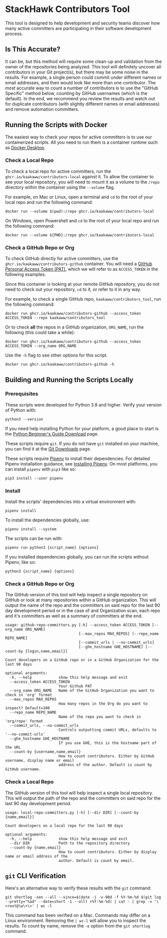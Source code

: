 # StackHawk Contributors Tool
This tool is designed to help development and security teams discover how many active committers are participating
in their software development process.

## Is This Accurate?
It can be, but this method will require some clean-up and validation from the owner of the repositories being analyzed. This tool will definitely uncover all contributors in your Git project(s), but there may be some noise in the results. For example, a single person could commit under different names or email addresses, and then would look like more than one contributor. The _most_ accurate way to count a number of contributors is to use the "GitHub Specific" method below, counting by GitHub usernames (which is the default). In the end, we recommend you review the results and watch out for duplicate contributors (with slightly different names or email addresses) and remove automation committers. 

## Running the Scripts with Docker

The easiest way to check your repos for active committers is to use our containerized scripts. All you need to run them is a container runtime such as [Docker Desktop](https://www.docker.com/products/docker-desktop/).

### Check a Local Repo

To check a local repo for active committers, run the `ghcr.io/kaakaww/contributors-local` against it. To allow the container to see your local repository, you will need to mount it as a volume to the `/repo` directory within the container using the `--volume` flag.

For example, on Mac or Linux, open a terminal and `cd` to the root of your local repo and run the following command:

```shell
docker run --volume $(pwd):/repo ghcr.io/kaakaww/contributors-local
```

On Windows, open Powershell and `cd` to the root of your local repo and run the following command:

```shell
docker run --volume ${PWD}:/repo ghcr.io/kaakaww/contributors-local
```

### Check a GitHub Repo or Org

To check GitHub directly for active committers, use the `ghcr.io/kaakaww/contributors-github` container. You will need a [GitHub Personal Access Token (PAT)](https://docs.github.com/en/authentication/keeping-your-account-and-data-secure/creating-a-personal-access-token), which we will refer to as `ACCESS_TOKEN` in the following examples.

Since this container is looking at your remote GitHub repository, you do not need to check out your repository, `cd` to it, or refer to it in any way.

For example, to check a single GitHub repo, `kaakaww/contributors_tool`, run the following command:

```shell
docker run ghcr.io/kaakaww/contributors-github --access_token ACCESS_TOKEN --repo kaakaww/contributors_tool
```

Or to check **all** the repos in a GitHub organization, `ORG_NAME`, run the following (this could take a while):

```shell
docker run ghcr.io/kaakaww/contributors-github --access_token ACCESS_TOKEN --org_name ORG_NAME
```

Use the `-h` flag to see other options for this script.

```shell
docker run ghcr.io/kaakaww/contributors-github -h
```

## Building and Running the Scripts Locally

### Prerequisites
These scripts were developed for Python 3.8 and higher. Verify your version of Python with:
```shell
python3 --version
```

If you need help installing Python for your platform, a good place to start is the [Python Beginner's Guide Download](https://wiki.python.org/moin/BeginnersGuide/Download) page.

These scripts require `git`. If you do not have `git` installed on your machine, you can find it at the [Git Downloads](https://git-scm.com/downloads) page.

These scripts require [Pipenv](https://pipenv.pypa.io/en/latest/) to install their dependencies. For detailed Pipenv installation guidance, see [Installing Pipenv](https://pipenv.pypa.io/en/latest/install/#installing-pipenv). On most platforms, you can install `pipenv` with `pip3` like so:
```shell
pip3 install --user pipenv
```

### Install

Install the scripts' dependencies into a virtual environment with:
```shell
pipenv install
```

To install the dependencies globally, use:
```shell
pipenv install --system
```

The scripts can be run with:
```shell
pipenv run python3 {script_name} {options}
```

If you installed dependencies globally, you can run the scripts without Pipenv, like so:
```shell
python3 {script_name} {options}
```

### Check a GitHub Repo or Org
The GitHub version of this tool will help inspect a single repository on GitHub or look at many repositories within
a GitHub organization. This will output the name of the repo and the committers on said repo for the last 90 day 
development period or in the case of and Organization scan, each repo and it's committers as well as a summary of 
committers at the end.

```console
usage: github-repo-committers.py [-h] --access_token ACCESS_TOKEN [--org_name ORG_NAME]
                                 [--max_repos MAX_REPOS] [--repo_name REPO_NAME]
                                 [--commit_urls | --no-commit_urls]
                                 [--ghe_hostname GHE_HOSTNAME] [--count-by {login,name,email}]

Count developers on a GitHub repo or in a GitHub Organization for the last 90 days

optional arguments:
  -h, --help            show this help message and exit
  --access_token ACCESS_TOKEN
                        Your Github PAT
  --org_name ORG_NAME   Name of the GitHub Organization you want to check in 'org' format
  --max_repos MAX_REPOS
                        How many repos in the Org do you want to inspect? Default=100
  --repo_name REPO_NAME
                        Name of the repo you want to check in 'org/repo' format
  --commit_urls, --no-commit_urls
                        Controls outputting commit URLs, defaults to '--no-commit-urls'                        
  --ghe_hostname GHE_HOSTNAME
                        If you use GHE, this is the hostname part of the URL
  --count-by {username,name,email}
                        How to count contributors. Either by GitHub username, display name or email
                        address of the author. Default is count by GitHub username.
```

### Check a Local Repo
The GitHub version of this tool will help inspect a single local repository. 
This will output the path of the repo and the committers on said repo for the last 90 day 
development period.

```console
usage: local-repo-committers.py [-h] [--dir DIR] [--count-by {name,email}]

Count developers on a local repo for the last 90 days

optional arguments:
  -h, --help            show this help message and exit
  --dir DIR             Path to the repository directory
  --count-by {name,email}
                        How to count contributors. Either by display name or email address of the
                        author. Default is count by email.
```

## `git` CLI Verification
Here's an alternative way to verify these results with the `git` command:

```
git shortlog -sen --all --since=$(date -j -v-90d -f %Y-%m-%d $(git log --pretty="%ad" --date=short -1 --all) +%Y-%m-%d) | cat - | grep -v '\<root@\w\+\>' | wc -l
```
This command has been verified on a Mac. Commands may differ on a Linux environment. Removing the `| wc-l` will allow you to inspect the results. To count by name, remove the `-e` option from the `git shortlog` command.
